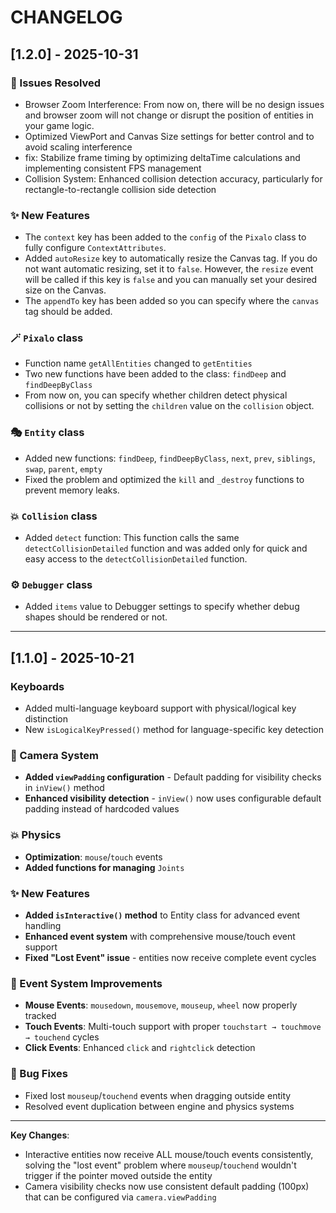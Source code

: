 # CHANGELOG

## [1.2.0] - 2025-10-31

### 🔧 Issues Resolved
- Browser Zoom Interference: From now on, there will be no design issues and browser zoom will not change or disrupt the position of entities in your game logic.
- Optimized ViewPort and Canvas Size settings for better control and to avoid scaling interference
- fix: Stabilize frame timing by optimizing deltaTime calculations and implementing consistent FPS management
- Collision System: Enhanced collision detection accuracy, particularly for rectangle-to-rectangle collision side detection

### ✨ New Features
- The `context` key has been added to the `config` of the `Pixalo` class to fully configure `ContextAttributes`.
- Added `autoResize` key to automatically resize the Canvas tag. If you do not want automatic resizing, set it to `false`. However, the `resize` event will be called if this key is `false` and you can manually set your desired size on the Canvas.
- The `appendTo` key has been added so you can specify where the `canvas` tag should be added.

### 🪄 `Pixalo` class
- Function name `getAllEntities` changed to `getEntities`
- Two new functions have been added to the class: `findDeep` and `findDeepByClass`
- From now on, you can specify whether children detect physical collisions or not by setting the `children` value on the `collision` object.

### 🎭 `Entity` class
- Added new functions: `findDeep`, `findDeepByClass`, `next`, `prev`, `siblings`, `swap`, `parent`, `empty`
- Fixed the problem and optimized the `kill` and `_destroy` functions to prevent memory leaks.

### 💥 `Collision` class
- Added `detect` function: This function calls the same `detectCollisionDetailed` function and was added only for quick and easy access to the `detectCollisionDetailed` function.

### ⚙️ `Debugger` class
- Added `items` value to Debugger settings to specify whether debug shapes should be rendered or not.

---

## [1.1.0] - 2025-10-21

### Keyboards
- Added multi-language keyboard support with physical/logical key distinction
- New `isLogicalKeyPressed()` method for language-specific key detection

### 🎥 Camera System
- **Added `viewPadding` configuration** - Default padding for visibility checks in `inView()` method
- **Enhanced visibility detection** - `inView()` now uses configurable default padding instead of hardcoded values

### 💥 Physics
- **Optimization**: `mouse`/`touch` events
- **Added functions for managing** `Joints`

### ✨ New Features
- **Added `isInteractive()` method** to Entity class for advanced event handling
- **Enhanced event system** with comprehensive mouse/touch event support
- **Fixed "Lost Event" issue** - entities now receive complete event cycles

### 🔧 Event System Improvements
- **Mouse Events**: `mousedown`, `mousemove`, `mouseup`, `wheel` now properly tracked
- **Touch Events**: Multi-touch support with proper `touchstart → touchmove → touchend` cycles
- **Click Events**: Enhanced `click` and `rightclick` detection

### 🐛 Bug Fixes
- Fixed lost `mouseup`/`touchend` events when dragging outside entity
- Resolved event duplication between engine and physics systems

---

**Key Changes**:
- Interactive entities now receive ALL mouse/touch events consistently, solving the "lost event" problem where `mouseup`/`touchend` wouldn't trigger if the pointer moved outside the entity
- Camera visibility checks now use consistent default padding (100px) that can be configured via `camera.viewPadding`